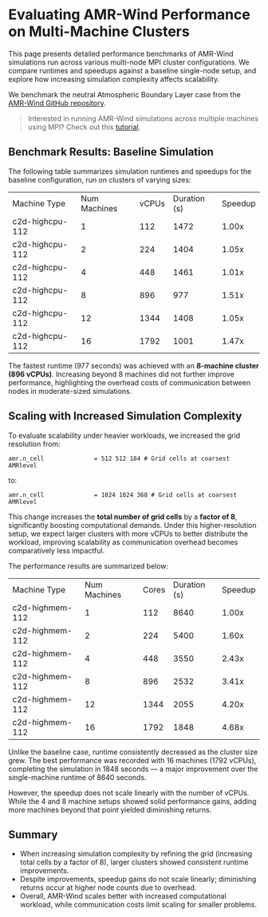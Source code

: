 # Evaluating AMR-Wind Performance on Multi-Machine Clusters
This page presents detailed performance benchmarks of AMR-Wind simulations run across various multi-node MPI cluster configurations. We compare runtimes and speedups against a baseline single-node setup, and explore how increasing simulation complexity affects scalability.

We benchmark the neutral Atmospheric Boundary Layer case from the [AMR-Wind GitHub repository](https://github.com/Exawind/amr-wind/tree/v3.4.0).

> Interested in running AMR-Wind simulations across multiple machines using MPI? Check out this [tutorial](https://inductiva.ai/guides/amr-wind/flow-cylinder). 

## Benchmark Results: Baseline Simulation
The following table summarizes simulation runtimes and speedups for the baseline configuration, run on clusters of varying sizes:

<table>
  <tr>
    <td>Machine Type</td>
    <td>Num Machines</td>
    <td>vCPUs</td>
    <td>Duration (s)</td>
    <td>Speedup</td>
  </tr>
  <tr>
    <td>c2d-highcpu-112</td>
    <td>1</td>
    <td>112</td>
    <td>1472</td>
    <td>1.00x</td>
  </tr>
  <tr>
    <td>c2d-highcpu-112</td>
    <td>2</td>
    <td>224</td>
    <td>1404</td>
    <td>1.05x</td>
  </tr>
  <tr>
    <td>c2d-highcpu-112</td>
    <td>4</td>
    <td>448</td>
    <td>1461</td>
    <td>1.01x</td>
  </tr>
  <tr>
    <td>c2d-highcpu-112</td>
    <td>8</td>
    <td>896</td>
    <td>977</td>
    <td>1.51x</td>
  </tr>
  <tr>
    <td>c2d-highcpu-112</td>
    <td>12</td>
    <td>1344</td>
    <td>1408</td>
    <td>1.05x</td>
  </tr>
  <tr>
    <td>c2d-highcpu-112</td>
    <td>16</td>
    <td>1792</td>
    <td>1001</td>
    <td>1.47x</td>
  </tr>
</table>

The fastest runtime (977 seconds) was achieved with an **8-machine cluster (896 vCPUs)**. Increasing beyond 8 machines did not further improve performance, highlighting the overhead costs of communication between nodes in moderate-sized simulations.

## Scaling with Increased Simulation Complexity
To evaluate scalability under heavier workloads, we increased the grid resolution from:

```
amr.n_cell              = 512 512 184 # Grid cells at coarsest AMRlevel
```

to:

```
amr.n_cell              = 1024 1024 368 # Grid cells at coarsest AMRlevel
```

This change increases the **total number of grid cells** by a **factor of 8**, significantly boosting computational demands. Under this higher-resolution setup, we expect larger clusters with more vCPUs to better distribute the workload, improving scalability as communication overhead becomes comparatively less impactful.

The performance results are summarized below:

<table>
  <tr>
    <td>Machine Type</td>
    <td>Num Machines</td>
    <td>Cores</td>
    <td>Duration (s)</td>
    <td>Speedup</td>
  </tr>
  <tr>
    <td>c2d-highmem-112</td>
    <td>1</td>
    <td>112</td>
    <td>8640</td>
    <td>1.00x</td>
  </tr>
  <tr>
    <td>c2d-highmem-112</td>
    <td>2</td>
    <td>224</td>
    <td>5400</td>
    <td>1.60x</td>
  </tr>
  <tr>
    <td>c2d-highmem-112</td>
    <td>4</td>
    <td>448</td>
    <td>3550</td>
    <td>2.43x</td>
  </tr>
  <tr>
    <td>c2d-highmem-112</td>
    <td>8</td>
    <td>896</td>
    <td>2532</td>
    <td>3.41x</td>
  </tr>
  <tr>
    <td>c2d-highmem-112</td>
    <td>12</td>
    <td>1344</td>
    <td>2055</td>
    <td>4.20x</td>
  </tr>
  <tr>
    <td>c2d-highmem-112</td>
    <td>16</td>
    <td>1792</td>
    <td>1848</td>
    <td>4.68x</td>
  </tr>
</table>

Unlike the baseline case, runtime consistently decreased as the cluster size grew. The best performance was recorded with 16 machines (1792 vCPUs), completing the simulation in 1848 seconds — a major improvement over the single-machine runtime of 8640 seconds.

However, the speedup does not scale linearly with the number of vCPUs. While the 4 and 8 machine setups showed solid performance gains, adding more machines beyond that point yielded diminishing returns.

## Summary
- When increasing simulation complexity by refining the grid (increasing total cells by a factor of 8), larger clusters showed consistent runtime improvements.
- Despite improvements, speedup gains do not scale linearly; diminishing returns occur at higher node counts due to overhead.
- Overall, AMR-Wind scales better with increased computational workload, while communication costs limit scaling for smaller problems.
